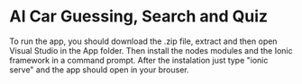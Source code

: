# AI Car Guessing, Search and Quiz

To run the app, you should download the .zip file, extract and then open Visual Studio in the App folder. Then install the nodes modules and the Ionic framework in a command prompt. After the instalation just type "ionic serve" and the app should open in your brouser.
